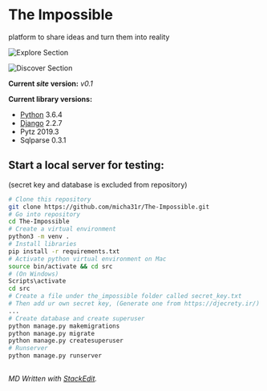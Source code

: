 # The Impossible
platform to share ideas and turn them into reality

![Explore Section](https://github.com/micha31r/The-Impossible/readme_images/preview_imgs/explore.png)

![Discover Section](https://github.com/micha31r/The-Impossible/readme_images/preview_imgs/discover.png)

__Current *site* version:__ *v0.1*

__Current library versions:__
  * [Python](https://www.python.org/) 3.6.4
  * [Django](https://www.djangoproject.com/) 2.2.7
  * Pytz 2019.3
  * Sqlparse 0.3.1

## Start a local server for testing:
(secret key and database is excluded from repository)
```bash
# Clone this repository
git clone https://github.com/micha31r/The-Impossible.git
# Go into repository
cd The-Impossible
# Create a virtual environment
python3 -m venv .
# Install libraries
pip install -r requirements.txt
# Activate python virtual environment on Mac
source bin/activate && cd src
# (On Windows)
Scripts\activate
cd src
# Create a file under the_impossible folder called secret_key.txt
# Then add ur own secret key, (Generate one from https://djecrety.ir/)
...
# Create database and create superuser
python manage.py makemigrations
python manage.py migrate
python manage.py createsuperuser
# Runserver
python manage.py runserver
```
##
*MD Written with [StackEdit](https://stackedit.io/).*